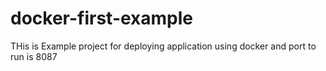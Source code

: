# docker-first-example

THis is Example project for deploying application using docker and port to run is 8087
